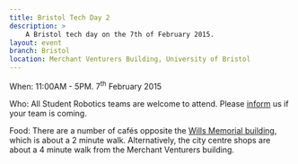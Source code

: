 ```yaml
---
title: Bristol Tech Day 2
description: >
    A Bristol tech day on the 7th of February 2015.
layout: event
branch: Bristol
location: Merchant Venturers Building, University of Bristol
---
```


When: 11:00AM - 5PM. 7<sup>th</sup> February 2015

Who: All Student Robotics teams are welcome to attend.
  Please [inform](/about/contactus) us if your team is coming.

Food: There are a number of cafés opposite the [Wills Memorial building](http://www.bristol.ac.uk/conferences-hospitality/conferences/precinct/willsmemorial), which is about a 2 minute walk.
  Alternatively, the city centre shops are about a 4 minute walk from the Merchant Venturers building.
